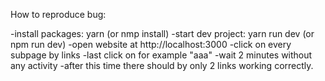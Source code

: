 How to reproduce bug:

-install packages: yarn (or nmp install)
-start dev project: yarn run dev (or npm run dev)
-open website at http://localhost:3000
-click on every subpage by links
-last click on for example "aaa"
-wait 2 minutes without any activity
-after this time there should by only 2 links working correctly.